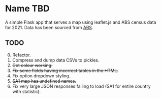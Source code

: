 # Name TBD  
A simple Flask app that serves a map using leaflet.js and ABS census data for 2021.
Data has been sourced from [ABS](https://www.abs.gov.au).   

## TODO  
0. Refactor.  
1. Compress and dump data CSVs to pickles.
2. ~~Get colour working.~~  
3. ~~Fix some fields having incorrect tables in the HTML.~~
4. Fix option dropdown styling.  
5. ~~SA1 map has undefined names.~~
6. Fix very large JSON responses failing to load (SA1 for entire country with statistic).
